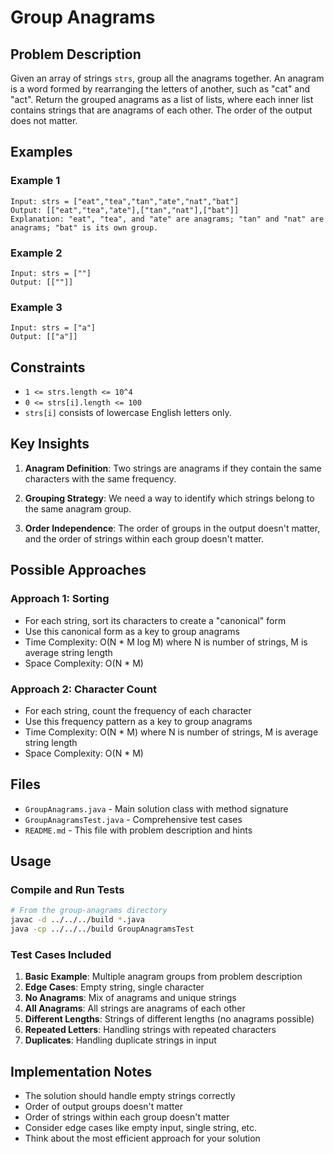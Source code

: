 # Group Anagrams

## Problem Description

Given an array of strings `strs`, group all the anagrams together. An anagram is a word formed by rearranging the letters of another, such as "cat" and "act". Return the grouped anagrams as a list of lists, where each inner list contains strings that are anagrams of each other. The order of the output does not matter.

## Examples

### Example 1
```
Input: strs = ["eat","tea","tan","ate","nat","bat"]
Output: [["eat","tea","ate"],["tan","nat"],["bat"]]
Explanation: "eat", "tea", and "ate" are anagrams; "tan" and "nat" are anagrams; "bat" is its own group.
```

### Example 2
```
Input: strs = [""]
Output: [[""]]
```

### Example 3
```
Input: strs = ["a"]
Output: [["a"]]
```

## Constraints

- `1 <= strs.length <= 10^4`
- `0 <= strs[i].length <= 100`
- `strs[i]` consists of lowercase English letters only.

## Key Insights

1. **Anagram Definition**: Two strings are anagrams if they contain the same characters with the same frequency.

2. **Grouping Strategy**: We need a way to identify which strings belong to the same anagram group.

3. **Order Independence**: The order of groups in the output doesn't matter, and the order of strings within each group doesn't matter.

## Possible Approaches

### Approach 1: Sorting
- For each string, sort its characters to create a "canonical" form
- Use this canonical form as a key to group anagrams
- Time Complexity: O(N * M log M) where N is number of strings, M is average string length
- Space Complexity: O(N * M)

### Approach 2: Character Count
- For each string, count the frequency of each character
- Use this frequency pattern as a key to group anagrams
- Time Complexity: O(N * M) where N is number of strings, M is average string length
- Space Complexity: O(N * M)

## Files

- `GroupAnagrams.java` - Main solution class with method signature
- `GroupAnagramsTest.java` - Comprehensive test cases
- `README.md` - This file with problem description and hints

## Usage

### Compile and Run Tests
```bash
# From the group-anagrams directory
javac -d ../../../build *.java
java -cp ../../../build GroupAnagramsTest
```

### Test Cases Included

1. **Basic Example**: Multiple anagram groups from problem description
2. **Edge Cases**: Empty string, single character
3. **No Anagrams**: Mix of anagrams and unique strings
4. **All Anagrams**: All strings are anagrams of each other
5. **Different Lengths**: Strings of different lengths (no anagrams possible)
6. **Repeated Letters**: Handling strings with repeated characters
7. **Duplicates**: Handling duplicate strings in input

## Implementation Notes

- The solution should handle empty strings correctly
- Order of output groups doesn't matter
- Order of strings within each group doesn't matter
- Consider edge cases like empty input, single string, etc.
- Think about the most efficient approach for your solution